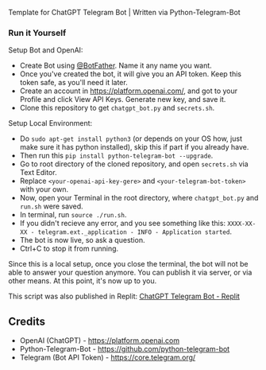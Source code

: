 Template for ChatGPT Telegram Bot | Written via Python-Telegram-Bot

### Run it Yourself
Setup Bot and OpenAI:
* Create Bot using [@BotFather](https://t.me/BotFather). Name it any name you want.
* Once you've created the bot, it will give you an API token. Keep this token safe, as you'll need it later.
* Create an account in https://platform.openai.com/, and got to your Profile and click View API Keys. Generate new key, and save it.
* Clone this repository to get `chatgpt_bot.py` and `secrets.sh`.

Setup Local Environment:
* Do `sudo apt-get install python3` (or depends on your OS how, just make sure it has python installed), skip this if part if you already have.
* Then run this `pip install python-telegram-bot --upgrade`.
* Go to root directory of the cloned repository, and open `secrets.sh` via Text Editor.
* Replace `<your-openai-api-key-gere>` and `<your-telegram-bot-token>` with your own.
* Now, open your Terminal in the root directory, where `chatgpt_bot.py` and `run.sh` were saved.
* In terminal, run `source ./run.sh`.
* If you didn't recieve any error, and you see something like this: `XXXX-XX-XX - telegram.ext._application - INFO - Application started`.
* The bot is now live, so ask a question.
* Ctrl+C to stop it from running.

Since this is a local setup, once you close the terminal, the bot will not be able to answer your question anymore. You can publish it via server, or via other means. At this point, it's now up to you.

This script was also published in Replit: [ChatGPT Telegram Bot - Replit](https://replit.com/@CarloDee/ChatGPT-Telegram-Bot)

## Credits
* OpenAI (ChatGPT) - https://platform.openai.com
* Python-Telegram-Bot - https://github.com/python-telegram-bot
* Telegram (Bot API Token) - https://core.telegram.org/
